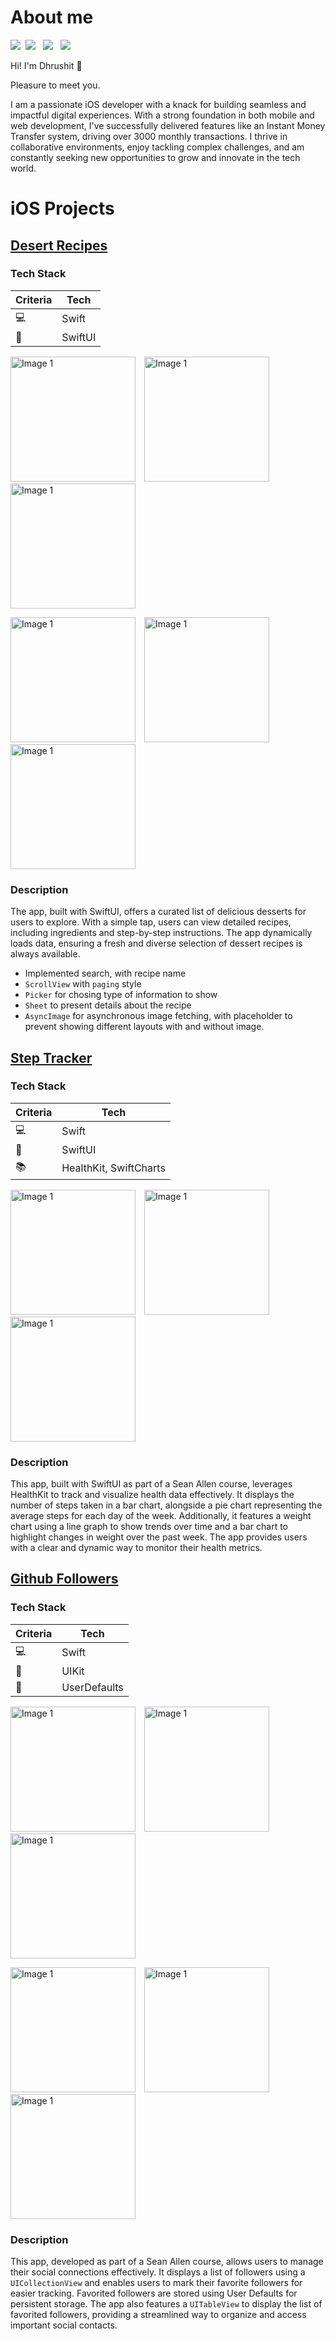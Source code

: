 # About me

<a href="Assets/remote/Resume_Dhrushit_Raval.pdf" download><img src="https://img.shields.io/badge/Download-Resume-ff69b4.svg?style=for-the-badge&logo=codeigniter&logoColor=white"></a>&nbsp;&nbsp;<a href="mailto:dhrushit.work@gmail.com"><img src="https://img.shields.io/badge/Email-dhrushit-8056d5.svg?style=for-the-badge&logo=minutemailer&logoColor=white"></a>&nbsp;&nbsp;&nbsp;<a href="https://www.linkedin.com/in/dhrushit-raval/" target="_blank"><img src="https://img.shields.io/badge/linkedin-dhrushit_raval-brightgreen.svg?style=for-the-badge&logo=linkedin&logoColor=white" ></a>&nbsp;&nbsp;&nbsp;<a href="https://x.com/r_dhrushit" target="_blank"><img src="https://img.shields.io/badge/twitter-r_dhrushit-blue.svg?style=for-the-badge&logo=twitter&logoColor=white"></a>


Hi! I'm Dhrushit 👋 

Pleasure to meet you.

I am a passionate iOS developer with a knack for building seamless and impactful digital experiences. With a strong foundation in both mobile and web development, I've successfully delivered features like an Instant Money Transfer system, driving over 3000 monthly transactions. I thrive in collaborative environments, enjoy tackling complex challenges, and am constantly seeking new opportunities to grow and innovate in the tech world.

# iOS Projects

## [Desert Recipes](https://github.com/dhrushit-RIT/Fetch-Screening-Project)

### Tech Stack

| Criteria | Tech |
| --- | --- |
| 💻 | Swift |
| 🎨 | SwiftUI |

<img src="Assets/remote/Meals_Dashboard.png" alt="Image 1" width="200" style="display: inline-block; margin-right: 10px;"> <img src="Assets/remote/Meals_Instructions.png" alt="Image 1" width="200" style="display: inline-block; margin-right: 10px;"> <img src="Assets/remote/Meals_Recording.gif" alt="Image 1" width="200" style="display: inline-block; margin-right: 10px;">

<img src="Assets/remote/Meals_Ingredients.png" alt="Image 1" width="200" style="display: inline-block; margin-right: 10px;"> <img src="Assets/remote/Meals_Search.png" alt="Image 1" width="200" style="display: inline-block; margin-right: 10px;"> <img src="Assets/remote/Meals_Search_Recording.gif" alt="Image 1" width="200" style="display: inline-block; margin-right: 10px;">

### Description

The app, built with SwiftUI, offers a curated list of delicious desserts for users to explore. With a simple tap, users can view detailed recipes, including ingredients and step-by-step instructions. The app dynamically loads data, ensuring a fresh and diverse selection of dessert recipes is always available.

- Implemented search, with recipe name
- `ScrollView` with `paging` style
- `Picker` for chosing type of information to show
- `Sheet` to present details about the recipe
- `AsyncImage` for asynchronous image fetching, with placeholder to prevent showing different layouts with and without image.

## [Step Tracker](https://github.com/dhrushit-RIT/step-tracker)

### Tech Stack

| Criteria | Tech |
| --- | --- |
| 💻 | Swift |
| 🎨 | SwiftUI |
| 📚 | HealthKit, SwiftCharts |



<img src="Assets/remote/Steps_Dashboard.png" alt="Image 1" width="200" style="display: inline-block; margin-right: 10px;"> <img src="Assets/remote/Weight_Dashboard.png" alt="Image 1" width="200" style="display: inline-block; margin-right: 10px;"> <img src="Assets/remote/Recording.gif" alt="Image 1" width="200" style="display: inline-block; margin-right: 10px;">

### Description

This app, built with SwiftUI as part of a Sean Allen course, leverages HealthKit to track and visualize health data effectively. It displays the number of steps taken in a bar chart, alongside a pie chart representing the average steps for each day of the week. Additionally, it features a weight chart using a line graph to show trends over time and a bar chart to highlight changes in weight over the past week. The app provides users with a clear and dynamic way to monitor their health metrics.

## [Github Followers](https://github.com/dhrushit-RIT/GithubFollowersProject)

### Tech Stack

| Criteria | Tech |
| --- | --- |
| 💻 | Swift |
| 🎨 | UIKit |
| 📀 | UserDefaults |


<img src="Assets/remote/GitHub_Followers_Home.png" alt="Image 1" width="200" style="display: inline-block; margin-right: 10px;"> <img src="Assets/remote/GitHub_Followers_List.png" alt="Image 1" width="200" style="display: inline-block; margin-right: 10px;"> <img src="Assets/remote/GitHub_Followers_Recording.gif" alt="Image 1" width="200" style="display: inline-block; margin-right: 10px;">

<img src="Assets/remote/GitHub_Followers_No_Followers.png" alt="Image 1" width="200" style="display: inline-block; margin-right: 10px;"> <img src="Assets/remote/GitHub_Followers_Favorites.png" alt="Image 1" width="200" style="display: inline-block; margin-right: 10px;"> <img src="Assets/remote/GitHub_Followers_Error_State.png" alt="Image 1" width="200" style="display: inline-block; margin-right: 10px;">

### Description

This app, developed as part of a Sean Allen course, allows users to manage their social connections effectively. It displays a list of followers using a `UICollectionView` and enables users to mark their favorite followers for easier tracking. Favorited followers are stored using User Defaults for persistent storage. The app also features a `UITableView` to display the list of favorited followers, providing a streamlined way to organize and access important social contacts.